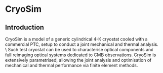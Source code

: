 # CryoSim
## Introduction
CryoSim is a model of a generic cylindrical 4-K cryostat cooled with a commercial PTC, setup to conduct a joint mechanical and thermal analysis. \\
Such test cryostat can be used to characterise optical components and full reimaging optical systems dedicated to CMB observations. CryoSim is extensively parametrised, allowing the joint analysis and optimisation of mechanical and thermal performance via finite element methods.

